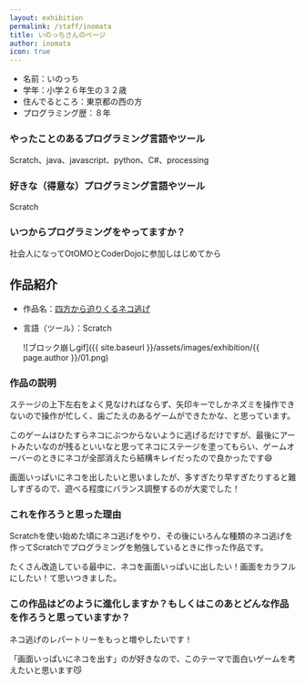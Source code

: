 ```yaml
---
layout: exhibition
permalink: /staff/inomata
title: いのっちさんのページ
author: inomata
icon: true
---
```

- 名前：いのっち
- 学年：小学２６年生の３２歳
- 住んでるところ：東京都の西の方
- プログラミング歴：８年

### やったことのあるプログラミング言語やツール

Scratch、java、javascript、python、C#、processing

### 好きな（得意な）プログラミング言語やツール

Scratch

### いつからプログラミングをやってますか？

社会人になってOtOMOとCoderDojoに参加しはじめてから

## 作品紹介

- 作品名：[四方から迫りくるネコ逃げ](https://scratch.mit.edu/projects/240754428/)
- 言語（ツール）：Scratch

    ![ブロック崩しgif]({{ site.baseurl }}/assets/images/exhibition/{{ page.author }}/01.png)

### 作品の説明

ステージの上下左右をよく見なければならず、矢印キーでしかネズミを操作できないので操作が忙しく、歯ごたえのあるゲームができたかな、と思っています。

このゲームはひたすらネコにぶつからないように逃げるだけですが、最後にアートみたいなのが残るといいなと思ってネコにステージを塗ってもらい、ゲームオーバーのときにネコが全部消えたら結構キレイだったので良かったです😄

画面いっぱいにネコを出したいと思いましたが、多すぎたり早すぎたりすると難しすぎるので、遊べる程度にバランス調整するのが大変でした！

### これを作ろうと思った理由

Scratchを使い始めた頃にネコ逃げをやり、その後にいろんな種類のネコ逃げを作ってScratchでプログラミングを勉強しているときに作った作品です。

たくさん改造している最中に、ネコを画面いっぱいに出したい！画面をカラフルにしたい！て思いつきました。

### この作品はどのように進化しますか？もしくはこのあとどんな作品を作ろうと思っていますか？

ネコ逃げのレパートリーをもっと増やしたいです！

「画面いっぱいにネコを出す」のが好きなので、このテーマで面白いゲームを考えたいと思います😼
